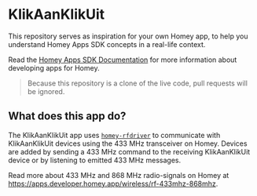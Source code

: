 # KlikAanKlikUit
This repository serves as inspiration for your own Homey app, to help you understand Homey Apps SDK concepts in a real-life context.

Read the [Homey Apps SDK Documentation](https://apps.developer.homey.app) for more information about developing apps for Homey.

> Because this repository is a clone of the live code, pull requests will be ignored.

## What does this app do?
The KlikAanKlikUit app uses [`homey-rfdriver`](https://athombv.github.io/node-homey-rfdriver/) to communicate with KlikAanKlikUit devices using the 433 MHz transceiver on Homey. Devices are added by sending a 433 MHz command to the receiving KlikAanKlikUit device or by listening to emitted 433 MHz messages.

Read more about 433 MHz and 868 MHz radio-signals on Homey at https://apps.developer.homey.app/wireless/rf-433mhz-868mhz.
